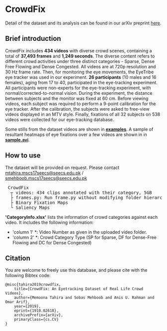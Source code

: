 CrowdFix
=========

Detail of the dataset and its analysis can be found in our arXiv preprint [here](https://arxiv.org/abs/1910.02618v2).

## Brief introduction
CrowdFix includes **434 videos** with diverse crowd scenes, containing a total of **37,493 frames** and **1,249 seconds**. The diverse content refers to different crowd activities under three distinct categories - Sparse, Dense Free Flowing and Dense Congested. All videos are at 720p resolution and 30 Hz frame rate. Then, for monitoring the eye movements, the EyeTribe eye tracker  was used in our experiment. **26 participants** (10 males and 16 females), aging from 17 to 40, participated in the eye-tracking experiment. All participants were non-experts for the eye-tracking experiment, with normal/corrected-to-normal vision. During the experiment, the distance between subjects and the monitor was fixed at 60 cm. Before viewing videos, each subject was required to perform a 9-point calibration for the eye tracker. After the calibration, the subjects were asked to free-view videos displayed in an MTV style. Finally,  fixations of all 32 subjects on 538 videos were collected for our eye-tracking database.

Some stills from the dataset videos are shown in [**examples**](/figs/ ). A sample of resultant heatmaps of eye fixations over a few videos are shown in in [**sample.avi**](sample.avi).

## How to use 
The dataset will be provided on request. Please contact mtahira.mscs17seecs@seecs.edu.pk / smehboob.mscs17seecs@seecs.edu.pk

<pre> CrowdFix
  ┬ videos: 434 clips annotated with their category, 5GB 
  ├ frames.py: Run frame.py without modifying folder hierarchy to generate the frames with the same name sequence as the corresponding ground truth binary fixation and saliency maps.
  ├ Binary Fixation Maps
  └ Saliency Maps
</pre> 

              
**'CategoryInfo.xlsx'** lists the information of crowd categories against each video. It includes the following information:
* 'column 1' *: Video Number as given in the uploaded video folder.
* 'column 2' *: Crowd Category Type (SP for Sparse, DF for Dense-Free Flowing and DC for Dense Congested)



## Citation
You are welcome to freely use this database, and please cite with the following Bibtex code:

```
@misc{tahira2019crowdfix,
    title={CrowdFix: An Eyetracking Dataset of Real Life Crowd Videos},
    author={Memoona Tahira and Sobas Mehboob and Anis U. Rahman and Omar Arif},
    year={2019},
    eprint={1910.02618},
    archivePrefix={arXiv},
    primaryClass={cs.CV}
}
```






